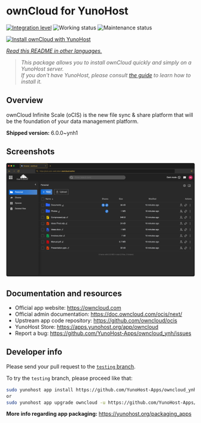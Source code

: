<!--
N.B.: This README was automatically generated by <https://github.com/YunoHost/apps/tree/master/tools/readme_generator>
It shall NOT be edited by hand.
-->

# ownCloud for YunoHost

[![Integration level](https://dash.yunohost.org/integration/owncloud.svg)](https://dash.yunohost.org/appci/app/owncloud) ![Working status](https://ci-apps.yunohost.org/ci/badges/owncloud.status.svg) ![Maintenance status](https://ci-apps.yunohost.org/ci/badges/owncloud.maintain.svg)

[![Install ownCloud with YunoHost](https://install-app.yunohost.org/install-with-yunohost.svg)](https://install-app.yunohost.org/?app=owncloud)

*[Read this README in other languages.](./ALL_README.md)*

> *This package allows you to install ownCloud quickly and simply on a YunoHost server.*  
> *If you don't have YunoHost, please consult [the guide](https://yunohost.org/install) to learn how to install it.*

## Overview

ownCloud Infinite Scale (oCIS) is the new file sync & share platform that will be the foundation of your data management platform.

**Shipped version:** 6.0.0~ynh1

## Screenshots

![Screenshot of ownCloud](./doc/screenshots/screenshot.png)

## Documentation and resources

- Official app website: <https://owncloud.com>
- Official admin documentation: <https://doc.owncloud.com/ocis/next/>
- Upstream app code repository: <https://github.com/owncloud/ocis>
- YunoHost Store: <https://apps.yunohost.org/app/owncloud>
- Report a bug: <https://github.com/YunoHost-Apps/owncloud_ynh/issues>

## Developer info

Please send your pull request to the [`testing` branch](https://github.com/YunoHost-Apps/owncloud_ynh/tree/testing).

To try the `testing` branch, please proceed like that:

```bash
sudo yunohost app install https://github.com/YunoHost-Apps/owncloud_ynh/tree/testing --debug
or
sudo yunohost app upgrade owncloud -u https://github.com/YunoHost-Apps/owncloud_ynh/tree/testing --debug
```

**More info regarding app packaging:** <https://yunohost.org/packaging_apps>
